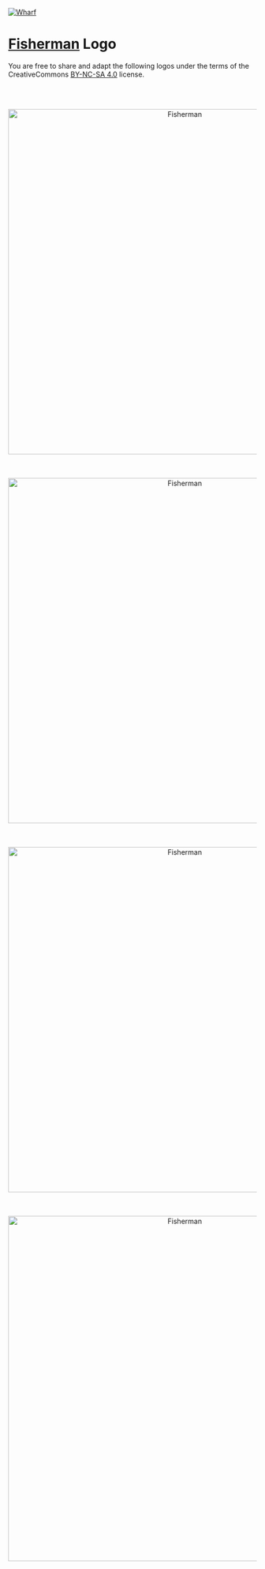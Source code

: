[![Wharf][wharf-badge]][wharf-link]

# [Fisherman][fisherman] Logo

You are free to share and adapt the following logos under the terms of the CreativeCommons [BY-NC-SA 4.0][license-link] license.

<br>

<p align="center">
    <br>
    <img width="700" src="https://rawgit.com/fisherman/logo/master/fisherman-black-white.svg" alt="Fisherman">
    <br>
    <br>
</p>


<p align="center">
    <br>
    <img width="700" src="https://rawgit.com/fisherman/logo/master/fisherman-white-black.svg" alt="Fisherman">
    <br>
    <br>
</p>

<p align="center">
    <br>
    <img width="700" src="https://rawgit.com/fisherman/logo/master/fisherman-blue-white.svg" alt="Fisherman">
    <br>
    <br>
</p>

<p align="center">
    <br>
    <img width="700" src="https://rawgit.com/fisherman/logo/master/fisherman-white-blue.svg" alt="Fisherman">
    <br>
</p>

[fisherman]:    http://github.com/fisherman/fisherman
[wharf-link]:   https://fisherman-wharf.herokuapp.com/
[wharf-badge]:  https://img.shields.io/badge/slack-join%20the%20chat-00B9FF.svg?style=flat-square
[license-link]: https://creativecommons.org/licenses/by-nc-sa/4.0/

